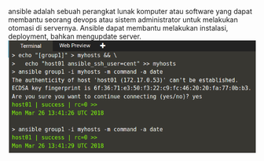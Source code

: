 ansible adalah sebuah perangkat lunak komputer atau software yang dapat membantu seorang devops atau sistem administrator untuk melakukan otomasi di servernya. Ansible dapat membantu melakukan instalasi, deployment, bahkan mengupdate server.
![alt text](ScreenshotAnasible.png "konfigurasi CentoOS dengan Ansible")
